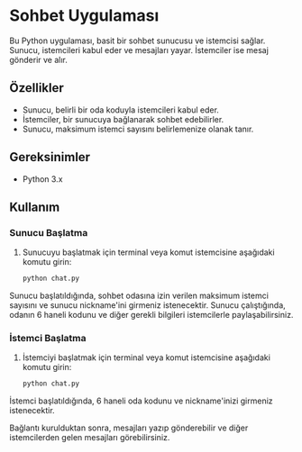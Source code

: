 # Sohbet Uygulaması

Bu Python uygulaması, basit bir sohbet sunucusu ve istemcisi sağlar. Sunucu, istemcileri kabul eder ve mesajları yayar. İstemciler ise mesaj gönderir ve alır.

## Özellikler

- Sunucu, belirli bir oda koduyla istemcileri kabul eder.
- İstemciler, bir sunucuya bağlanarak sohbet edebilirler.
- Sunucu, maksimum istemci sayısını belirlemenize olanak tanır.

## Gereksinimler

- Python 3.x

## Kullanım

### Sunucu Başlatma

1. Sunucuyu başlatmak için terminal veya komut istemcisine aşağıdaki komutu girin:
   ```bash
   python chat.py

Sunucu başlatıldığında, sohbet odasına izin verilen maksimum istemci sayısını ve sunucu nickname'ini girmeniz istenecektir.
Sunucu çalıştığında, odanın 6 haneli kodunu ve diğer gerekli bilgileri istemcilerle paylaşabilirsiniz.

### İstemci Başlatma
1. İstemciyi başlatmak için terminal veya komut istemcisine aşağıdaki komutu girin:
   ```bash
   python chat.py

İstemci başlatıldığında, 6 haneli oda kodunu ve nickname'inizi girmeniz istenecektir.


Bağlantı kurulduktan sonra, mesajları yazıp gönderebilir ve diğer istemcilerden gelen mesajları görebilirsiniz.

